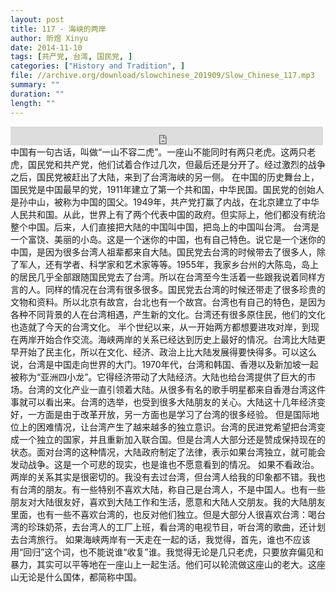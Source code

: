 ```yaml
---
layout: post
title: 117 - 海峡的两岸
author: 昕煜 Xinyu
date: 2014-11-10
tags: [共产党, 台湾, 国民党, ]
categories: ["History and Tradition", ]
file: //archive.org/download/slowchinese_201909/Slow_Chinese_117.mp3
summary: ""
duration: ""
length: ""
---
```


<iframe src="https://archive.org/embed/slowchinese_201909/Slow_Chinese_117.mp3" width="500" height="30" frameborder="0" webkitallowfullscreen="true" mozallowfullscreen="true" allowfullscreen></iframe>
中国有一句古话，叫做“一山不容二虎”。一座山不能同时有两只老虎。这两只老虎，国民党和共产党，他们试着合作过几次，但最后还是分开了。经过激烈的战争之后，国民党被赶出了大陆，来到了台湾海峡的另一侧。
在中国的历史舞台上，国民党是中国最早的党，1911年建立了第一个共和国，中华民国。国民党的创始人是孙中山，被称为中国的国父。1949年，共产党打赢了内战，在北京建立了中华人民共和国。从此，世界上有了两个代表中国的政府。但实际上，他们都没有统治整个中国。后来，人们直接把大陆的中国叫中国，把岛上的中国叫台湾。
台湾是一个富饶、美丽的小岛。这是一个迷你的中国，也有自己特色。说它是一个迷你的中国，是因为很多台湾人祖辈都来自大陆。国民党去台湾的时候带去了很多人，除了军人，还有学者、科学家和艺术家等等。1955年，我家乡台州的大陈岛，岛上的居民几乎全部跟随国民党去了台湾。所以在台湾至今生活着一些跟我说着同样方言的人。同样的情况在台湾有很多很多。国民党去台湾的时候还带走了很多珍贵的文物和资料。所以北京有故宫，台北也有一个故宫。台湾也有自己的特色，是因为各种不同背景的人在台湾相遇，产生新的文化。台湾还有很多原住民，他们的文化也造就了今天的台湾文化。
半个世纪以来，从一开始两方都想要进攻对岸，到现在两岸开始合作交流。海峡两岸的关系已经达到历史上最好的情况。台湾比大陆更早开始了民主化，所以在文化、经济、政治上比大陆发展得要快得多。可以这么说，台湾是中国走向世界的大门。1970年代，台湾和韩国、香港以及新加坡一起被称为“亚洲四小龙”。它得经济带动了大陆经济。大陆也给台湾提供了巨大的市场。台湾的文化产业一直引领着大陆。从很多有名的歌手明星都来自香港台湾这件事就可以看出来。台湾的选举，也受到很多大陆朋友的关心。大陆这十几年经济变好，一方面是由于改革开放，另一方面也是学习了台湾的很多经验。
但是国际地位上的困难情况，让台湾产生了越来越多的独立意识。台湾的民进党希望把台湾变成一个独立的国家，并且重新加入联合国。但是台湾人大部分还是赞成保持现在的状态。面对台湾的这种情况，大陆政府制定了法律，表示如果台湾独立，就可能会发动战争。这是一个可悲的现实，也是谁也不愿意看到的情况。
如果不看政治。两岸的关系其实是很密切的。我没有去过台湾，但台湾人给我的印象都不错。我也有台湾的朋友。有一些特别不喜欢大陆，称自己是台湾人，不是中国人。也有一些朋友对大陆很友好，喜欢到大陆工作和生活，愿意和大陆人交朋友。我的大陆朋友里面，也有一些不喜欢台湾的，也反对他们独立。但是大部分人很喜欢台湾：喝台湾的珍珠奶茶，去台湾人的工厂上班，看台湾的电视节目，听台湾的歌曲，还计划去台湾旅行。
如果海峡两岸有一天走在一起的话，我觉得，首先，谁也不应该用“回归”这个词，也不能说谁“收复”谁。我觉得无论是几只老虎，只要放弃偏见和暴力，其实可以平等地在一座山上一起生活。他们可以轮流做这座山的老大。这座山无论是什么国体，都简称中国。
